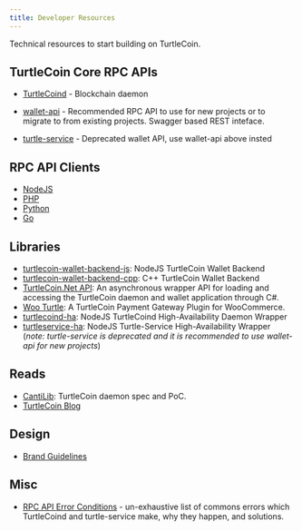 ```yaml
---
title: Developer Resources
---
```


Technical resources to start building on TurtleCoin.

## TurtleCoin Core RPC APIs

* [TurtleCoind](api/Daemon-JSON-RPC-API) - Blockchain daemon

* [wallet-api](https://turtlecoin.github.io/wallet-api-docs/) - Recommended RPC API to use for new projects or to migrate to from existing projects. Swagger based REST inteface.

* [turtle-service](api/Legacy-Wallet-RPC-API) - Deprecated wallet API, use wallet-api above insted

## RPC API Clients

* [NodeJS](https://www.npmjs.com/package/turtlecoin-rpc)
* [PHP](https://github.com/turtlecoin/turtlecoin-rpc-php)
* [Python](https://github.com/turtlecoin/turtlecoin-rpc-python)
* [Go](https://github.com/turtlecoin/turtlecoin-rpc-go)

## Libraries

* [turtlecoin-wallet-backend-js](https://github.com/turtlecoin/turtlecoin-wallet-backend-js): NodeJS TurtleCoin Wallet Backend  
* [turtlecoin-wallet-backend-cpp](https://github.com/zpalmtree/turtlecoin-wallet-backend-cpp): C++ TurtleCoin Wallet Backend  
* [TurtleCoin.Net API](https://github.com/turtlecoin/turtlecoin-walletd-csharp): An asynchronous wrapper API for loading and accessing the TurtleCoin daemon and wallet application through C#.  
* [Woo Turtle](https://github.com/turtlecoin/woo-turtle): A TurtleCoin Payment Gateway Plugin for WooCommerce.  
* [turtlecoind-ha](https://www.npmjs.com/package/turtlecoind-ha): NodeJS TurtleCoind High-Availability Daemon Wrapper  
* [turtleservice-ha](https://www.npmjs.com/package/turtleservice-ha): NodeJS Turtle-Service High-Availability Wrapper  
(*note: turtle-service is deprecated and it is recommended to use wallet-api for new projects*)  


## Reads

* [CantiLib](https://github.com/turtlecoin/cs-turtlecoin): TurtleCoin daemon spec and PoC.
* [TurtleCoin Blog](https://blog.turtlecoin.lol)

## Design

* [Brand Guidelines](https://github.com/turtlecoin/brand)

## Misc

* [RPC API Error Conditions](api/RPC-API-Error-Conditions) - un-exhaustive list of commons errors which TurtleCoind and turtle-service make, why they happen, and solutions.
